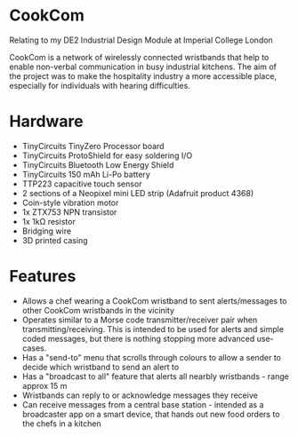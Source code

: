 # CookCom
Relating to my DE2 Industrial Design Module at Imperial College London

CookCom is a network of wirelessly connected wristbands that help to enable non-verbal communication in busy industrial kitchens. 
The aim of the project was to make the hospitality industry a more accessible place, especially for individuals with hearing difficulties.

# Hardware
- TinyCircuits TinyZero Processor board
- TinyCircuits ProtoShield for easy soldering I/O
- TinyCircuits Bluetooth Low Energy Shield
- TinyCircuits 150 mAh Li-Po battery
- TTP223 capacitive touch sensor
- 2 sections of a Neopixel mini LED strip (Adafruit product 4368)
- Coin-style vibration motor
- 1x ZTX753 NPN transistor
- 1x 1kΩ resistor
- Bridging wire
- 3D printed casing

# Features
- Allows a chef wearing a CookCom wristband to sent alerts/messages to other CookCom wristbands in the vicinity
- Operates similar to a Morse code transmitter/receiver pair when transmitting/receiving. This is intended to be used for alerts and simple coded messages, but there is nothing stopping more advanced use-cases.
- Has a "send-to" menu that scrolls through colours to allow a sender to decide which wristband to send an alert to
- Has a "broadcast to all" feature that alerts all nearbly wristbands - range approx 15 m
- Wristbands can reply to or acknowledge messages they receive
- Can receive messages from a central base station - intended as a broadcaster app on a smart device, that hands out new food orders to the chefs in a kitchen
